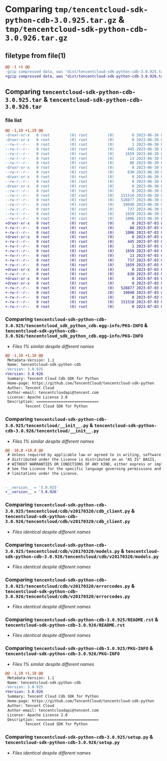# Comparing `tmp/tencentcloud-sdk-python-cdb-3.0.925.tar.gz` & `tmp/tencentcloud-sdk-python-cdb-3.0.926.tar.gz`

## filetype from file(1)

```diff
@@ -1 +1 @@
-gzip compressed data, was "dist/tencentcloud-sdk-python-cdb-3.0.925.tar", last modified: Fri Jun 30 02:02:18 2023, max compression
+gzip compressed data, was "dist/tencentcloud-sdk-python-cdb-3.0.926.tar", last modified: Mon Jul  3 00:21:13 2023, max compression
```

## Comparing `tencentcloud-sdk-python-cdb-3.0.925.tar` & `tencentcloud-sdk-python-cdb-3.0.926.tar`

### file list

```diff
@@ -1,19 +1,19 @@
-drwxr-xr-x   0 root         (0) root         (0)        0 2023-06-30 02:02:18.000000 tencentcloud-sdk-python-cdb-3.0.925/
-drwxr-xr-x   0 root         (0) root         (0)        0 2023-06-30 02:02:18.000000 tencentcloud-sdk-python-cdb-3.0.925/tencentcloud_sdk_python_cdb.egg-info/
--rw-r--r--   0 root         (0) root         (0)        1 2023-06-30 02:02:18.000000 tencentcloud-sdk-python-cdb-3.0.925/tencentcloud_sdk_python_cdb.egg-info/dependency_links.txt
--rw-r--r--   0 root         (0) root         (0)      445 2023-06-30 02:02:18.000000 tencentcloud-sdk-python-cdb-3.0.925/tencentcloud_sdk_python_cdb.egg-info/SOURCES.txt
--rw-r--r--   0 root         (0) root         (0)     1659 2023-06-30 02:02:18.000000 tencentcloud-sdk-python-cdb-3.0.925/tencentcloud_sdk_python_cdb.egg-info/PKG-INFO
--rw-r--r--   0 root         (0) root         (0)       13 2023-06-30 02:02:18.000000 tencentcloud-sdk-python-cdb-3.0.925/tencentcloud_sdk_python_cdb.egg-info/top_level.txt
--rw-r--r--   0 root         (0) root         (0)       88 2023-06-30 02:02:18.000000 tencentcloud-sdk-python-cdb-3.0.925/setup.cfg
-drwxr-xr-x   0 root         (0) root         (0)        0 2023-06-30 02:02:18.000000 tencentcloud-sdk-python-cdb-3.0.925/tencentcloud/
--rw-r--r--   0 root         (0) root         (0)      630 2023-06-30 02:02:18.000000 tencentcloud-sdk-python-cdb-3.0.925/tencentcloud/__init__.py
-drwxr-xr-x   0 root         (0) root         (0)        0 2023-06-30 02:02:18.000000 tencentcloud-sdk-python-cdb-3.0.925/tencentcloud/cdb/
--rw-r--r--   0 root         (0) root         (0)        0 2023-06-30 02:02:18.000000 tencentcloud-sdk-python-cdb-3.0.925/tencentcloud/cdb/__init__.py
-drwxr-xr-x   0 root         (0) root         (0)        0 2023-06-30 02:02:18.000000 tencentcloud-sdk-python-cdb-3.0.925/tencentcloud/cdb/v20170320/
--rw-r--r--   0 root         (0) root         (0)        0 2023-06-30 02:02:18.000000 tencentcloud-sdk-python-cdb-3.0.925/tencentcloud/cdb/v20170320/__init__.py
--rw-r--r--   0 root         (0) root         (0)   151510 2023-06-30 02:02:18.000000 tencentcloud-sdk-python-cdb-3.0.925/tencentcloud/cdb/v20170320/cdb_client.py
--rw-r--r--   0 root         (0) root         (0)   528877 2023-06-30 02:02:18.000000 tencentcloud-sdk-python-cdb-3.0.925/tencentcloud/cdb/v20170320/models.py
--rw-r--r--   0 root         (0) root         (0)    19040 2023-06-30 02:02:18.000000 tencentcloud-sdk-python-cdb-3.0.925/tencentcloud/cdb/v20170320/errorcodes.py
--rw-r--r--   0 root         (0) root         (0)      737 2023-06-30 02:02:18.000000 tencentcloud-sdk-python-cdb-3.0.925/README.rst
--rw-r--r--   0 root         (0) root         (0)     1659 2023-06-30 02:02:18.000000 tencentcloud-sdk-python-cdb-3.0.925/PKG-INFO
--rw-r--r--   0 root         (0) root         (0)     1006 2023-06-30 02:02:18.000000 tencentcloud-sdk-python-cdb-3.0.925/setup.py
+drwxr-xr-x   0 root         (0) root         (0)        0 2023-07-03 00:21:13.000000 tencentcloud-sdk-python-cdb-3.0.926/
+-rw-r--r--   0 root         (0) root         (0)       88 2023-07-03 00:21:13.000000 tencentcloud-sdk-python-cdb-3.0.926/setup.cfg
+-rw-r--r--   0 root         (0) root         (0)     1006 2023-07-03 00:21:13.000000 tencentcloud-sdk-python-cdb-3.0.926/setup.py
+drwxr-xr-x   0 root         (0) root         (0)        0 2023-07-03 00:21:13.000000 tencentcloud-sdk-python-cdb-3.0.926/tencentcloud_sdk_python_cdb.egg-info/
+-rw-r--r--   0 root         (0) root         (0)      445 2023-07-03 00:21:13.000000 tencentcloud-sdk-python-cdb-3.0.926/tencentcloud_sdk_python_cdb.egg-info/SOURCES.txt
+-rw-r--r--   0 root         (0) root         (0)        1 2023-07-03 00:21:13.000000 tencentcloud-sdk-python-cdb-3.0.926/tencentcloud_sdk_python_cdb.egg-info/dependency_links.txt
+-rw-r--r--   0 root         (0) root         (0)     1659 2023-07-03 00:21:13.000000 tencentcloud-sdk-python-cdb-3.0.926/tencentcloud_sdk_python_cdb.egg-info/PKG-INFO
+-rw-r--r--   0 root         (0) root         (0)       13 2023-07-03 00:21:13.000000 tencentcloud-sdk-python-cdb-3.0.926/tencentcloud_sdk_python_cdb.egg-info/top_level.txt
+-rw-r--r--   0 root         (0) root         (0)      737 2023-07-03 00:21:13.000000 tencentcloud-sdk-python-cdb-3.0.926/README.rst
+-rw-r--r--   0 root         (0) root         (0)     1659 2023-07-03 00:21:13.000000 tencentcloud-sdk-python-cdb-3.0.926/PKG-INFO
+drwxr-xr-x   0 root         (0) root         (0)        0 2023-07-03 00:21:13.000000 tencentcloud-sdk-python-cdb-3.0.926/tencentcloud/
+-rw-r--r--   0 root         (0) root         (0)      630 2023-07-03 00:21:13.000000 tencentcloud-sdk-python-cdb-3.0.926/tencentcloud/__init__.py
+drwxr-xr-x   0 root         (0) root         (0)        0 2023-07-03 00:21:13.000000 tencentcloud-sdk-python-cdb-3.0.926/tencentcloud/cdb/
+drwxr-xr-x   0 root         (0) root         (0)        0 2023-07-03 00:21:13.000000 tencentcloud-sdk-python-cdb-3.0.926/tencentcloud/cdb/v20170320/
+-rw-r--r--   0 root         (0) root         (0)   528877 2023-07-03 00:21:13.000000 tencentcloud-sdk-python-cdb-3.0.926/tencentcloud/cdb/v20170320/models.py
+-rw-r--r--   0 root         (0) root         (0)    19040 2023-07-03 00:21:13.000000 tencentcloud-sdk-python-cdb-3.0.926/tencentcloud/cdb/v20170320/errorcodes.py
+-rw-r--r--   0 root         (0) root         (0)        0 2023-07-03 00:21:13.000000 tencentcloud-sdk-python-cdb-3.0.926/tencentcloud/cdb/v20170320/__init__.py
+-rw-r--r--   0 root         (0) root         (0)   151510 2023-07-03 00:21:13.000000 tencentcloud-sdk-python-cdb-3.0.926/tencentcloud/cdb/v20170320/cdb_client.py
+-rw-r--r--   0 root         (0) root         (0)        0 2023-07-03 00:21:13.000000 tencentcloud-sdk-python-cdb-3.0.926/tencentcloud/cdb/__init__.py
```

### Comparing `tencentcloud-sdk-python-cdb-3.0.925/tencentcloud_sdk_python_cdb.egg-info/PKG-INFO` & `tencentcloud-sdk-python-cdb-3.0.926/tencentcloud_sdk_python_cdb.egg-info/PKG-INFO`

 * *Files 1% similar despite different names*

```diff
@@ -1,10 +1,10 @@
 Metadata-Version: 1.1
 Name: tencentcloud-sdk-python-cdb
-Version: 3.0.925
+Version: 3.0.926
 Summary: Tencent Cloud Cdb SDK for Python
 Home-page: https://github.com/TencentCloud/tencentcloud-sdk-python
 Author: Tencent Cloud
 Author-email: tencentcloudapi@tencent.com
 License: Apache License 2.0
 Description: ============================
         Tencent Cloud SDK for Python
```

### Comparing `tencentcloud-sdk-python-cdb-3.0.925/tencentcloud/__init__.py` & `tencentcloud-sdk-python-cdb-3.0.926/tencentcloud/__init__.py`

 * *Files 1% similar despite different names*

```diff
@@ -10,8 +10,8 @@
 # Unless required by applicable law or agreed to in writing, software
 # distributed under the License is distributed on an "AS IS" BASIS,
 # WITHOUT WARRANTIES OR CONDITIONS OF ANY KIND, either express or implied.
 # See the License for the specific language governing permissions and
 # limitations under the License.
 
 
-__version__ = '3.0.925'
+__version__ = '3.0.926'
```

### Comparing `tencentcloud-sdk-python-cdb-3.0.925/tencentcloud/cdb/v20170320/cdb_client.py` & `tencentcloud-sdk-python-cdb-3.0.926/tencentcloud/cdb/v20170320/cdb_client.py`

 * *Files identical despite different names*

### Comparing `tencentcloud-sdk-python-cdb-3.0.925/tencentcloud/cdb/v20170320/models.py` & `tencentcloud-sdk-python-cdb-3.0.926/tencentcloud/cdb/v20170320/models.py`

 * *Files identical despite different names*

### Comparing `tencentcloud-sdk-python-cdb-3.0.925/tencentcloud/cdb/v20170320/errorcodes.py` & `tencentcloud-sdk-python-cdb-3.0.926/tencentcloud/cdb/v20170320/errorcodes.py`

 * *Files identical despite different names*

### Comparing `tencentcloud-sdk-python-cdb-3.0.925/README.rst` & `tencentcloud-sdk-python-cdb-3.0.926/README.rst`

 * *Files identical despite different names*

### Comparing `tencentcloud-sdk-python-cdb-3.0.925/PKG-INFO` & `tencentcloud-sdk-python-cdb-3.0.926/PKG-INFO`

 * *Files 1% similar despite different names*

```diff
@@ -1,10 +1,10 @@
 Metadata-Version: 1.1
 Name: tencentcloud-sdk-python-cdb
-Version: 3.0.925
+Version: 3.0.926
 Summary: Tencent Cloud Cdb SDK for Python
 Home-page: https://github.com/TencentCloud/tencentcloud-sdk-python
 Author: Tencent Cloud
 Author-email: tencentcloudapi@tencent.com
 License: Apache License 2.0
 Description: ============================
         Tencent Cloud SDK for Python
```

### Comparing `tencentcloud-sdk-python-cdb-3.0.925/setup.py` & `tencentcloud-sdk-python-cdb-3.0.926/setup.py`

 * *Files identical despite different names*

